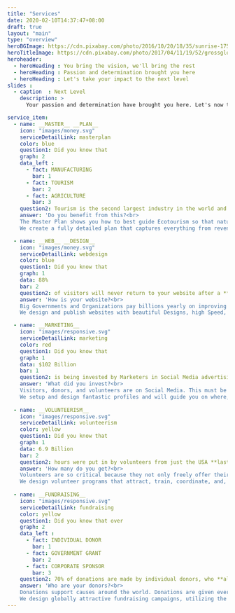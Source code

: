 ```yaml
---
title: "Services"
date: 2020-02-10T14:37:47+08:00
draft: true
layout: "main"
type: "overview"
heroBGImage: https://cdn.pixabay.com/photo/2016/10/20/18/35/sunrise-1756274_1280.jpg
heroTitleImage: https://cdn.pixabay.com/photo/2017/04/11/19/52/grossglockner-2222650_1280.jpg
heroheader:
  - heroHeading : You bring the vision, we'll bring the rest
  - heroHeading : Passion and determination brought you here
  - heroHeading : Let's take your impact to the next level
slides :
  - caption  : Next Level
    description: >
      Your passion and determination have brought you here. Let's now take your impact to the next level. You bring the vision, we'll bring the rest.

service_item: 
  - name: __MASTER__ __PLAN__
    icon: "images/money.svg"
    serviceDetailLink: masterplan
    color: blue
    question1: Did you know that
    graph: 2
    data_left :
      - fact: MANUFACTURING
        bar: 1
      - fact: TOURISM
        bar: 2
      - fact: AGRICULTURE
        bar: 3
    question2: Tourism is the second largest industry in the world and makes up 10% of the **entire world's** revenue and jobs.<br><br>
    answer: 'Do you benefit from this?<br>
    The Master Plan shows you how to best guide Ecotourism so that nature does not suffer due to economic growth.<br><br>
    We create a fully detailed plan that captures everything from revenue generation to policies to infrastructure.'

  - name: __WEB__ __DESIGN__
    icon: "images/money.svg"
    serviceDetailLink: webdesign
    color: blue
    question1: Did you know that
    graph: 1
    data: 88%
    bar: 2
    question2: of visitors will never return to your website after a **single** bad experience?
    answer: 'How is your website?<br>
    Big Governments and Organizations pay billions yearly on improving User Experience.<br><br>
    We design and publish websites with beautiful Designs, high Speed, super Security, and make sure they perform even better on mobile devices.'

  - name: __MARKETING__
    icon: "images/responsive.svg"
    serviceDetailLink: marketing
    color: red
    question1: Did you know that
    graph: 1
    data: $102 Billion
    bar: 1
    question2: is being invested by Marketers in Social Media advertising this year, **more than all** other marketing options?
    answer: 'What did you invest?<br>
    Visitors, donors, and volunteers are on Social Media. This must be your biggest marketing tool to guarantee your success.<br><br>
    We setup and design fantastic profiles and will guide you on where, when, and what to post to get found by everyone.'
 
  - name: __VOLUNTEERISM__
    icon: "images/responsive.svg"
    serviceDetailLink: volunteerism
    color: yellow
    question1: Did you know that
    graph: 1
    data: 6.9 Billion
    bar: 2
    question2: hours were put in by volunteers from just the USA **last year alone**?
    answer: 'How many do you get?<br>
    Volunteers are so critical because they not only freely offer their skills and time, but also their donations and marketing.<br><br>
    We design volunteer programs that attract, train, coordinate, and, best of all, keep volunteers coming back.'
 
  - name: __FUNDRAISING__
    icon: "images/responsive.svg"
    serviceDetailLink: fundraising
    color: yellow
    question1: Did you know that over
    graph: 2
    data_left :
      - fact: INDIVIDUAL DONOR
        bar: 1
      - fact: GOVERNMENT GRANT
        bar: 2
      - fact: CORPORATE SPONSOR
        bar: 3
    question2: 70% of donations are made by individual donors, who **almost always** get inspired by good marketing? 
    answer: 'Who are your donors?<br>
    Donations support causes around the world. Donations are given every moment so get donors to your cause.<br><br>
    We design globally attractive fundraising campaigns, utilizing the best technical resources to get, and keep, donors.'
---
```


